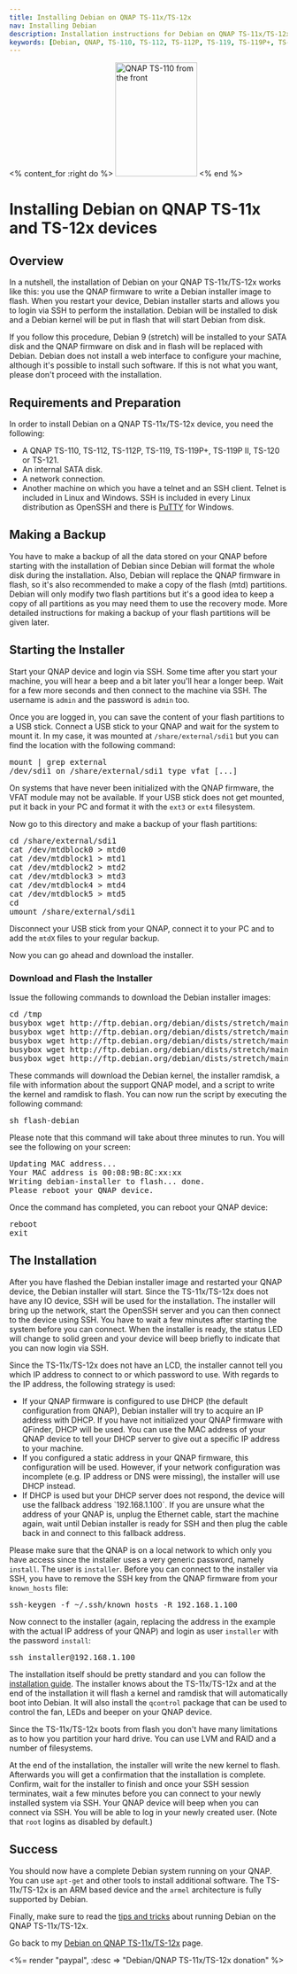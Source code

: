 ```yaml
---
title: Installing Debian on QNAP TS-11x/TS-12x
nav: Installing Debian
description: Installation instructions for Debian on QNAP TS-11x/TS-12x
keywords: [Debian, QNAP, TS-110, TS-112, TS-112P, TS-119, TS-119P+, TS-120, TS-121, ARM, armel, installation]
---
```


<% content_for :right do %>
<img src = "../images/r_qnap_ts110.jpg" class="border" alt="QNAP TS-110 from the front" width="148" height="206" />
<% end %>

<h1>Installing Debian on QNAP TS-11x and TS-12x devices</h1>

<h2>Overview</h2>

In a nutshell, the installation of Debian on your QNAP TS-11x/TS-12x works like
this: you use the QNAP firmware to write a Debian installer image to flash.
When you restart your device, Debian installer starts and allows you to
login via SSH to perform the installation.  Debian will be installed to
disk and a Debian kernel will be put in flash that will start Debian from
disk.

If you follow this procedure, Debian 9 (stretch) will be installed to
your SATA disk and the QNAP firmware on disk and in flash will be replaced
with Debian.  Debian does not install a web interface to configure your
machine, although it's possible to install such software.  If this is not
what you want, please don't proceed with the installation.

<h2>Requirements and Preparation</h2>

In order to install Debian on a QNAP TS-11x/TS-12x device, you need the following:

<ul>

<li>A QNAP TS-110, TS-112, TS-112P, TS-119, TS-119P+, TS-119P II, TS-120 or TS-121.</li>

<li>An internal SATA disk.</li>

<li>A network connection.</li>

<li>Another machine on which you have a telnet and an SSH client.  Telnet
is included in Linux and Windows.  SSH is included in every Linux
distribution as OpenSSH and there is <a href =
"http://www.chiark.greenend.org.uk/~sgtatham/putty/download.html">PuTTY</a>
for Windows.</li>

</ul>

<h2>Making a Backup</h2>

You have to make a backup of all the data stored on your QNAP before
starting with the installation of Debian since Debian will format the whole
disk during the installation.  Also, Debian will replace the QNAP firmware
in flash, so it's also recommended to make a copy of the flash (mtd)
partitions.  Debian will only modify two flash partitions but
it's a good idea to keep a copy of all partitions as you may need them to
use the recovery mode.  More detailed instructions for making a backup of
your flash partitions will be given later.

<h2>Starting the Installer</h2>

Start your QNAP device and login via SSH.  Some time after you start your
machine, you will hear a beep and a bit later you'll hear a longer beep.
Wait for a few more seconds and then connect to the machine via SSH.  The
username is `admin` and the password is `admin` too.

Once you are logged in, you can save the content of your flash partitions
to a USB stick.  Connect a USB stick to your QNAP and wait for the system
to mount it.  In my case, it was mounted at `/share/external/sdi1` but you
can find the location with the following command:

<div class="code">
<pre>
mount | grep external
/dev/sdi1 on /share/external/<span class="input">sdi1</span> type vfat [...]
</pre>
</div>

On systems that have never been initialized with the QNAP firmware, the
VFAT module may not be available.  If your USB stick does not get mounted,
put it back in your PC and format it with the `ext3` or `ext4` filesystem.

Now go to this directory and make a backup of your flash partitions:

<div class="code">
<pre>
cd /share/external/sdi1
cat /dev/mtdblock0 &gt; mtd0
cat /dev/mtdblock1 &gt; mtd1
cat /dev/mtdblock2 &gt; mtd2
cat /dev/mtdblock3 &gt; mtd3
cat /dev/mtdblock4 &gt; mtd4
cat /dev/mtdblock5 &gt; mtd5
cd
umount /share/external/sdi1
</pre>
</div>

Disconnect your USB stick from your QNAP, connect it to your PC and to add
the `mtdX` files to your regular backup.

Now you can go ahead and download the installer.

<h3><a id = "download">Download and Flash the Installer</a></h3>

Issue the following commands to download the Debian installer images:

<div class="code">
<pre>
cd /tmp
busybox wget http://ftp.debian.org/debian/dists/stretch/main/installer-armel/current/images/kirkwood/network-console/qnap/ts-11x/initrd
busybox wget http://ftp.debian.org/debian/dists/stretch/main/installer-armel/current/images/kirkwood/network-console/qnap/ts-11x/kernel-6281
busybox wget http://ftp.debian.org/debian/dists/stretch/main/installer-armel/current/images/kirkwood/network-console/qnap/ts-11x/kernel-6282
busybox wget http://ftp.debian.org/debian/dists/stretch/main/installer-armel/current/images/kirkwood/network-console/qnap/ts-11x/flash-debian
busybox wget http://ftp.debian.org/debian/dists/stretch/main/installer-armel/current/images/kirkwood/network-console/qnap/ts-11x/model
</pre>
</div>

These commands will download the Debian kernel, the installer ramdisk, a
file with information about the support QNAP model, and a script to write
the kernel and ramdisk to flash.  You can now run the script by executing
the following command:

<div class="code">
<pre>
sh flash-debian
</pre>
</div>

Please note that this command will take about three minutes to run.  You
will see the following on your screen:

<div class="code">
<pre>
Updating MAC address...
Your MAC address is 00:08:9B:8C:xx:xx
Writing debian-installer to flash... done.
Please reboot your QNAP device.
</pre>
</div>

Once the command has completed, you can reboot your QNAP device:

<div class="code">
<pre>
reboot
exit
</pre>
</div>

<h2><a id = "install">The Installation</a></h2>

After you have flashed the Debian installer image and restarted your QNAP
device, the Debian installer will start.  Since the TS-11x/TS-12x does not have
any IO device, SSH will be used for the installation.  The installer will
bring up the network, start the OpenSSH server and you can then connect to
the device using SSH.  You have to wait a few minutes after starting the
system before you can connect.  When the installer is ready, the status LED
will change to solid green and your device will beep briefly to indicate
that you can now login via SSH.

<a id = "net-config"></a>

Since the TS-11x/TS-12x does not have an LCD, the installer cannot tell you which
IP address to connect to or which password to use.  With regards to the IP
address, the following strategy is used:

<ul>

<li>If your QNAP firmware is configured to use DHCP (the default
configuration from QNAP), Debian installer will try to acquire an IP
address with DHCP.  If you have not initialized your QNAP firmware with
QFinder, DHCP will be used.  You can use the MAC address of your QNAP
device to tell your DHCP server to give out a specific IP address to your
machine.</li>

<li>If you configured a static address in your QNAP firmware, this
configuration will be used.  However, if your network configuration was
incomplete (e.g. IP address or DNS were missing), the installer will use
DHCP instead.</li>

<li>If DHCP is used but your DHCP server does not respond, the device will
use the fallback address `192.168.1.100`.  If you are unsure what the
address of your QNAP is, unplug the Ethernet cable, start the machine
again, wait until Debian installer is ready for SSH and then plug the cable
back in and connect to this fallback address.</li>

</ul>

Please make sure that the QNAP is on a local network to which only you
have access since the installer uses a very generic password, namely
`install`. The user is `installer`.  Before you can connect to the
installer via SSH, you have to remove the SSH key from the QNAP firmware
from your `known_hosts` file:

<div class="code">
<pre>
ssh-keygen -f ~/.ssh/known_hosts -R <span class="input">192.168.1.100</span>
</pre>
</div>

Now connect to the installer (again, replacing the address in the
example with the actual IP address of your QNAP) and login as user
`installer` with the password `install`:

<div class="code">
<pre>
ssh installer@<span class="input">192.168.1.100</span>
</pre>
</div>

The installation itself should be pretty standard and you can follow the <a
href = "http://www.debian.org/releases/stretch/armel/">installation
guide</a>.  The installer knows about the TS-11x/TS-12x and at the end of the
installation it will flash a kernel and ramdisk that will automatically
boot into Debian.  It will also install the `qcontrol` package that can be
used to control the fan, LEDs and beeper on your QNAP device.

Since the TS-11x/TS-12x boots from flash you don't have many limitations as to how
you partition your hard drive.  You can use LVM and RAID and a number of
filesystems.

At the end of the installation, the installer will write the new kernel to
flash.  Afterwards you will get a confirmation that the installation is
complete.  Confirm, wait for the installer to finish and once your SSH
session terminates, wait a few minutes before you can connect to your newly
installed system via SSH.  Your QNAP device will beep when you can connect via
SSH.  You will be able to log in your newly created user.  (Note that
`root` logins as disabled by default.)

<h2>Success</h2>

You should now have a complete Debian system running on your QNAP.  You can
use `apt-get` and other tools to install additional software.  The
TS-11x/TS-12x is an ARM based device and the `armel` architecture is fully
supported by Debian.

Finally, make sure to read the <a href = "../tips/">tips and tricks</a>
about running Debian on the QNAP TS-11x/TS-12x.

Go back to my <a href = "..">Debian on QNAP TS-11x/TS-12x</a> page.

<%= render "paypal", :desc => "Debian/QNAP TS-11x/TS-12x donation" %>


